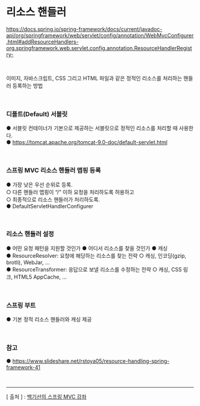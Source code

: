  리소스 핸들러
 ===
 
https://docs.spring.io/spring-framework/docs/current/javadoc-api/org/springframework/web/servlet/config/annotation/WebMvcConfigurer.html#addResourceHandlers-org.springframework.web.servlet.config.annotation.ResourceHandlerRegistry-

<br/>

이미지, 자바스크립트, CSS 그리고 HTML 파일과 같은 정적인 리소스를 처리하는 핸들러 등록하는 방법

<br/>

### 디폴트(Default) 서블릿
  ● 서블릿 컨테이너가 기본으로 제공하는 서블릿으로 정적인 리소스를 처리할 때 사용한다.  
  ● https://tomcat.apache.org/tomcat-9.0-doc/default-servlet.html  
  
<br/>
 
### 스프링 MVC 리소스 핸들러 맵핑 등록
  ● 가장 낮은 우선 순위로 등록.  
      ○ 다른 핸들러 맵핑이 “/” 이하 요청을 처리하도록 허용하고  
      ○ 최종적으로 리소스 핸들러가 처리하도록.   
  ● DefaultServletHandlerConfigurer    
  
<br/>

### 리소스 핸들러 설정
  ● 어떤 요청 패턴을 지원할 것인가 
  ● 어디서 리소스를 찾을 것인가 
  ● 캐싱  
  ● ResourceResolver: 요청에 해당하는 리소스를 찾는 전략 
    ○ 캐싱, 인코딩(gzip, brotli), WebJar, ...  
  ● ResourceTransformer: 응답으로 보낼 리소스를 수정하는 전략 
    ○ 캐싱, CSS 링크, HTML5 AppCache, ... 
    
    
<br/>

### 스프링 부트
  ● 기본 정적 리소스 핸들러와 캐싱 제공

<br/>

### 참고
  ● https://www.slideshare.net/rstoya05/resource-handling-spring-framework-41    

<br/>

---
[ 출처 ] : [백기선의 스프링 MVC 강좌](https://www.inflearn.com/course/%EC%9B%B9-mvc#)   
    
